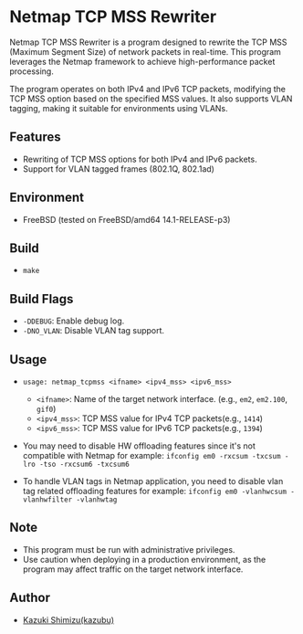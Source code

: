 # Netmap TCP MSS Rewriter

Netmap TCP MSS Rewriter is a program designed to rewrite the TCP MSS (Maximum Segment Size) of network packets in real-time. This program leverages the Netmap framework to achieve high-performance packet processing.

The program operates on both IPv4 and IPv6 TCP packets, modifying the TCP MSS option based on the specified MSS values. It also supports VLAN tagging, making it suitable for environments using VLANs.

## Features
 - Rewriting of TCP MSS options for both IPv4 and IPv6 packets.
 - Support for VLAN tagged frames (802.1Q, 802.1ad)

## Environment

 * FreeBSD (tested on FreeBSD/amd64 14.1-RELEASE-p3)

## Build

 * `make`

## Build Flags

 * `-DDEBUG`: Enable debug log.
 * `-DNO_VLAN`: Disable VLAN tag support.

## Usage

 * `usage: netmap_tcpmss <ifname> <ipv4_mss> <ipv6_mss>`
   * `<ifname>`: Name of the target network interface. (e.g., `em2`, `em2.100`, `gif0`)
   * `<ipv4_mss>`: TCP MSS value for IPv4 TCP packets(e.g., `1414`)
   * `<ipv6_mss>`: TCP MSS value for IPv6 TCP packets(e.g., `1394`)

 * You may need to disable HW offloading features since it's not compatible with Netmap for example: `ifconfig em0 -rxcsum -txcsum -lro -tso -rxcsum6 -txcsum6`
 * To handle VLAN tags in Netmap application, you need to disable vlan tag related offloading features for example: `ifconfig em0 -vlanhwcsum -vlanhwfilter -vlanhwtag`

## Note

 * This program must be run with administrative privileges.
 * Use caution when deploying in a production environment, as the program may affect traffic on the target network interface.

## Author

 * [Kazuki Shimizu(kazubu)](https://github.com/kazubu/)
